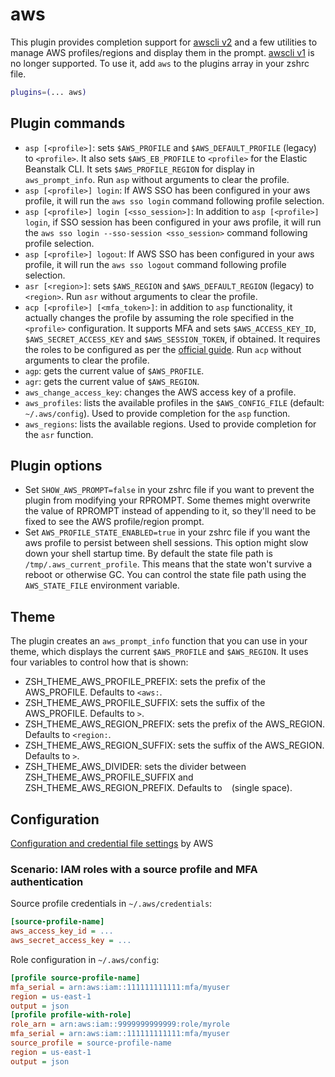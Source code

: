 # aws
This plugin provides completion support for [awscli v2](https://awscli.amazonaws.com/v2/documentation/api/latest/reference/index.html)
and a few utilities to manage AWS profiles/regions and display them in the prompt.
[awscli v1](https://docs.aws.amazon.com/cli/latest/userguide/cliv2-migration.html) is no longer supported.
To use it, add `aws` to the plugins array in your zshrc file.
```zsh
plugins=(... aws)
```
## Plugin commands
* `asp [<profile>]`: sets `$AWS_PROFILE` and `$AWS_DEFAULT_PROFILE` (legacy) to `<profile>`.
  It also sets `$AWS_EB_PROFILE` to `<profile>` for the Elastic Beanstalk CLI. It sets `$AWS_PROFILE_REGION` for display in `aws_prompt_info`.
  Run `asp` without arguments to clear the profile.
* `asp [<profile>] login`: If AWS SSO has been configured in your aws profile, it will run the `aws sso login` command following profile selection.
* `asp [<profile>] login [<sso_session>]`: In addition to `asp [<profile>] login`, if SSO session has been configured in your aws profile, it will run the `aws sso login --sso-session <sso_session>` command following profile selection.
* `asp [<profile>] logout`: If AWS SSO has been configured in your aws profile, it will run the `aws sso logout` command following profile selection.
* `asr [<region>]`: sets `$AWS_REGION` and `$AWS_DEFAULT_REGION` (legacy) to `<region>`.
  Run `asr` without arguments to clear the profile.
* `acp [<profile>] [<mfa_token>]`: in addition to `asp` functionality, it actually changes
   the profile by assuming the role specified in the `<profile>` configuration. It supports
   MFA and sets `$AWS_ACCESS_KEY_ID`, `$AWS_SECRET_ACCESS_KEY` and `$AWS_SESSION_TOKEN`, if
   obtained. It requires the roles to be configured as per the
   [official guide](https://docs.aws.amazon.com/cli/latest/userguide/cli-configure-role.html).
   Run `acp` without arguments to clear the profile.
* `agp`: gets the current value of `$AWS_PROFILE`.
* `agr`: gets the current value of `$AWS_REGION`.
* `aws_change_access_key`: changes the AWS access key of a profile.
* `aws_profiles`: lists the available profiles in the  `$AWS_CONFIG_FILE` (default: `~/.aws/config`).
  Used to provide completion for the `asp` function.
* `aws_regions`: lists the available regions.
  Used to provide completion for the `asr` function.
## Plugin options
* Set `SHOW_AWS_PROMPT=false` in your zshrc file if you want to prevent the plugin from modifying your RPROMPT.
  Some themes might overwrite the value of RPROMPT instead of appending to it, so they'll need to be fixed to
  see the AWS profile/region prompt.
* Set `AWS_PROFILE_STATE_ENABLED=true` in your zshrc file if you want the aws profile to persist between shell sessions.
  This option might slow down your shell startup time.
  By default the state file path is `/tmp/.aws_current_profile`. This means that the state won't survive a reboot or otherwise GC.
  You can control the state file path using the `AWS_STATE_FILE` environment variable.
## Theme
The plugin creates an `aws_prompt_info` function that you can use in your theme, which displays
the current `$AWS_PROFILE` and `$AWS_REGION`. It uses four variables to control how that is shown:
* ZSH_THEME_AWS_PROFILE_PREFIX: sets the prefix of the AWS_PROFILE. Defaults to `<aws:`.
* ZSH_THEME_AWS_PROFILE_SUFFIX: sets the suffix of the AWS_PROFILE. Defaults to `>`.
* ZSH_THEME_AWS_REGION_PREFIX: sets the prefix of the AWS_REGION. Defaults to `<region:`.
* ZSH_THEME_AWS_REGION_SUFFIX: sets the suffix of the AWS_REGION. Defaults to `>`.
* ZSH_THEME_AWS_DIVIDER: sets the divider between ZSH_THEME_AWS_PROFILE_SUFFIX and ZSH_THEME_AWS_REGION_PREFIX. Defaults to ` ` (single space).
## Configuration
[Configuration and credential file settings](https://docs.aws.amazon.com/cli/latest/userguide/cli-configure-files.html) by AWS
### Scenario: IAM roles with a source profile and MFA authentication
Source profile credentials in `~/.aws/credentials`:
```ini
[source-profile-name]
aws_access_key_id = ...
aws_secret_access_key = ...
```
Role configuration in `~/.aws/config`:
```ini
[profile source-profile-name]
mfa_serial = arn:aws:iam::111111111111:mfa/myuser
region = us-east-1
output = json
[profile profile-with-role]
role_arn = arn:aws:iam::9999999999999:role/myrole
mfa_serial = arn:aws:iam::111111111111:mfa/myuser
source_profile = source-profile-name
region = us-east-1
output = json
```
